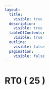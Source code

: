 ```yaml
---
layout:
  title:
    visible: true
  description:
    visible: true
  tableOfContents:
    visible: true
  outline:
    visible: false
  pagination:
    visible: false
---
```


# RT0 ( 25 )

<div data-full-width="true">

<figure><img src="https://rider-card.com/images/cardlist/card/RT0-001.png" alt=""><figcaption></figcaption></figure>

 

<figure><img src="https://rider-card.com/images/cardlist/card/RT0-002.png" alt=""><figcaption></figcaption></figure>

 

<figure><img src="https://rider-card.com/images/cardlist/card/RT0-003.png" alt=""><figcaption></figcaption></figure>

 

<figure><img src="https://rider-card.com/images/cardlist/card/RT0-004.png" alt=""><figcaption></figcaption></figure>

 

<figure><img src="https://rider-card.com/images/cardlist/card/RT0-005.png" alt=""><figcaption></figcaption></figure>

</div>

<div data-full-width="true">

<figure><img src="https://rider-card.com/images/cardlist/card/RT0-006.png" alt=""><figcaption></figcaption></figure>

 

<figure><img src="https://rider-card.com/images/cardlist/card/RT0-007.png" alt=""><figcaption></figcaption></figure>

 

<figure><img src="https://rider-card.com/images/cardlist/card/RT0-008.png" alt=""><figcaption></figcaption></figure>

 

<figure><img src="https://rider-card.com/images/cardlist/card/RT0-009.png" alt=""><figcaption></figcaption></figure>

 

<figure><img src="https://rider-card.com/images/cardlist/card/RT0-010.png" alt=""><figcaption></figcaption></figure>

</div>

<div data-full-width="true">

<figure><img src="https://rider-card.com/images/cardlist/card/RT0-011.png" alt=""><figcaption></figcaption></figure>

 

<figure><img src="https://rider-card.com/images/cardlist/card/RT0-012.png" alt=""><figcaption></figcaption></figure>

 

<figure><img src="https://rider-card.com/images/cardlist/card/RT0-013.png" alt=""><figcaption></figcaption></figure>

 

<figure><img src="https://rider-card.com/images/cardlist/card/RT0-014.png" alt=""><figcaption></figcaption></figure>

 

<figure><img src="https://rider-card.com/images/cardlist/card/RT0-015.png" alt=""><figcaption></figcaption></figure>

</div>

<div data-full-width="true">

<figure><img src="https://rider-card.com/images/cardlist/card/RT0-016.png" alt=""><figcaption></figcaption></figure>

 

<figure><img src="https://rider-card.com/images/cardlist/card/RT0-017.png" alt=""><figcaption></figcaption></figure>

 

<figure><img src="https://rider-card.com/images/cardlist/card/RT0-018.png" alt=""><figcaption></figcaption></figure>

 

<figure><img src="https://rider-card.com/images/cardlist/card/RT0-019.png" alt=""><figcaption></figcaption></figure>

 

<figure><img src="https://rider-card.com/images/cardlist/card/RT0-020.png" alt=""><figcaption></figcaption></figure>

</div>

<div data-full-width="true">

<figure><img src="https://rider-card.com/images/cardlist/card/RT0-021.png" alt=""><figcaption></figcaption></figure>

 

<figure><img src="https://rider-card.com/images/cardlist/card/RT0-022.png" alt=""><figcaption></figcaption></figure>

 

<figure><img src="https://rider-card.com/images/cardlist/card/RT0-023.png" alt=""><figcaption></figcaption></figure>

 

<figure><img src="https://rider-card.com/images/cardlist/card/RT0-024.png" alt=""><figcaption></figcaption></figure>

 

<figure><img src="https://rider-card.com/images/cardlist/card/RT0-025.png" alt=""><figcaption></figcaption></figure>

</div>
